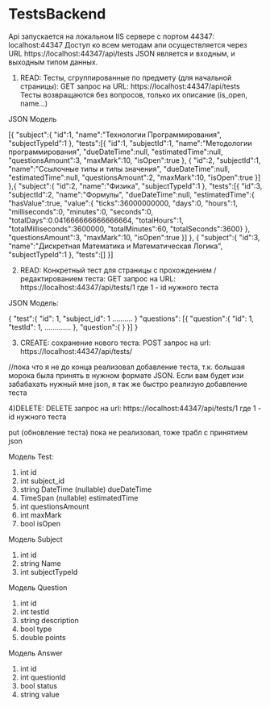 # TestsBackend

Api запускается на локальном IIS сервере с портом 44347: localhost:44347
Доступ ко всем методам апи осуществляется через URL https://localhost:44347/api/tests
JSON является и входным, и выходным типом данных.

1) READ: Тесты, сгруппированные по предмету (для начальной страницы):
GET запрос на URL:
https://localhost:44347/api/tests
Тесты возвращаются без вопросов, только их описание (is_open, name...)

JSON Модель

[{
  "subject":{
    "id":1,
    "name":"Технологии Программирования",
    "subjectTypeId":1
  },
  "tests":[{
    "id":1,
    "subjectId":1,
    "name":"Методологии программирования",
    "dueDateTime":null,
    "estimatedTime":null,
    "questionsAmount":3,
    "maxMark":10,
    "isOpen":true
  },
  {
    "id":2,
    "subjectId":1,
    "name":"Ссылочные типы и типы значения",
    "dueDateTime":null,
    "estimatedTime":null,
    "questionsAmount":2,
    "maxMark":10,
    "isOpen":true
  }]
 },{
 "subject":{
    "id":2,
    "name":"Физика",
    "subjectTypeId":1
  },
  "tests":[{
     "id":3,
     "subjectId":2,
     "name":"Формулы",
     "dueDateTime":null,
     "estimatedTime":{
          "hasValue":true,
          "value":{
            "ticks":36000000000,
            "days":0,
            "hours":1,
            "milliseconds":0,
            "minutes":0,
            "seconds":0,
            "totalDays":0.041666666666666664,
            "totalHours":1,
            "totalMilliseconds":3600000,
            "totalMinutes":60,
            "totalSeconds":3600}
            },
          "questionsAmount":3,
          "maxMark":10,
          "isOpen":true
          }]
      },
{
  "subject":{
  "id":3,
  "name":"Дискретная Математика и Математическая Логика",
  "subjectTypeId":1
  },
 "tests":[]
}]




2) READ: Конкретный тест для страницы с прохождением / редактированием теста:
GET запрос на URL:
https://localhost:44347/api/tests/1
где 1 - id нужного теста

JSON Модель:

{
    "test":{
        "id": 1,
        "subject_id": 1
        ..........
    }
    "questions":
    [{ "question":{
          "id": 1,
          "testId": 1,
          .............
        },
        "question":{
        }
    }]
}


3) CREATE: сохранение нового теста:
POST запрос на url:
https://localhost:44347/api/tests/

//пока что я не до конца реализовал добавление теста, т.к. большая морока была принять в нужном формате JSON. Если вам будет изи забабахать нужный мне json, я так же быстро реализую добавление теста

4)DELETE:
DELETE запрос на url:
https://localhost:44347/api/tests/1
где 1 - id нужного теста

put (обновление теста) пока не реализовал, тоже трабл с принятием json


Модель Test:
1) int id
2) int subject_id
3) string DateTime (nullable) dueDateTime
4) TimeSpan (nullable) estimatedTime
5) int questionsAmount
6) int maxMark
7) bool isOpen

Модель Subject
1) int id
2) string Name
3) int subjectTypeId

Модель Question
1) int id
2) int testId
3) string description
4) bool type
5) double points

Модель Answer
1) int id
2) int questionId
3) bool status
4) string value
